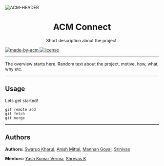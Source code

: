 ![ACM-HEADER](https://user-images.githubusercontent.com/14032427/92643737-e6252e00-f2ff-11ea-8a51-1f1b69caba9f.png)

<h1 align="center"> ACM Connect </h1>

<p align="center"> 
Short description about the project.
</p>

<p>
  <a href="https://acmvit.in/" target="_blank">
    <img alt="made-by-acm" src="https://img.shields.io/badge/MADE%20BY-ACM%20VIT-blue?style=for-the-badge" />
  </a>

  <a href='/'>
  <img alt="license" src="https://img.shields.io/badge/License-MIT-green.svg?style=for-the-badge" />
  </a>
    
</p>

---

The overview starts here. Random text about the project, motive, how, what, why etc.

---

## Usage

<!-- How To, Features, Installation etc. as subheadings in this section. example-->

Lets get started!

```console
git remote add
git fetch
git merge
```

---

## Authors

**Authors:** [Swarup Kharul]("https://github.com/SwarupKharul"), [Anish Mittal]("https://github.com/ANISH0309"), [Mannan Goyal](https://github.com/Mannan-Goyal), [Srinivas](https://github.com/cr-trojan23)

**Mentors:** [Yash Kumar Verma](https://github.com/YashKumarVerma), [Shreyas K](https://github.com/HelixW)
